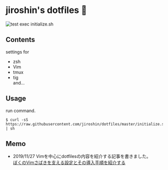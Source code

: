 # jiroshin's dotfiles 🐜
![test exec initialize.sh](https://github.com/jiroshin/dotfiles/workflows/test%20exec%20initialize.sh/badge.svg)

## Contents
settings for   
- zsh
- Vim
- tmux
- tig  
and...

## Usage
run command.

```sh:terminal
$ curl -sS https://raw.githubusercontent.com/jiroshin/dotfiles/master/initialize.sh | sh
```

## Memo
- 2019/11/27 Vimを中心にdotfilesの内容を紹介する記事を書きました。  
[ぼくのVimさばきを支える設定とその導入手順を紹介する](https://qiita.com/jiroshin/items/ee86ea426a51fa24b319)
